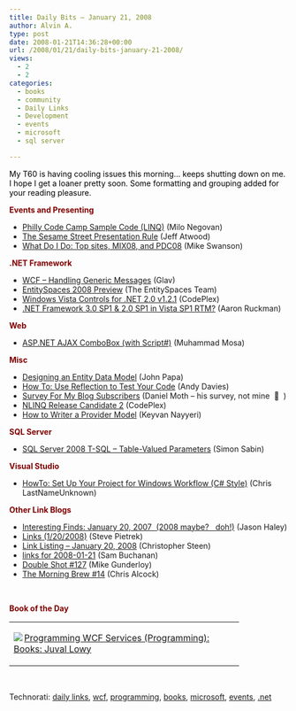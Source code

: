 ```yaml
---
title: Daily Bits – January 21, 2008
author: Alvin A.
type: post
date: 2008-01-21T14:36:28+00:00
url: /2008/01/21/daily-bits-january-21-2008/
views:
  - 2
  - 2
categories:
  - books
  - community
  - Daily Links
  - Development
  - events
  - microsoft
  - sql server

---
```

<font color="#000000">My T60 is having cooling issues this morning&#8230; keeps shutting down on me. I hope I get a loaner pretty soon. Some formatting and grouping added for your reading pleasure.</font>

**<font color="#800000">Events and Presenting</font>**

  * <a href="http://aspnetresources.com/blog/philly_code_camp_2008_1_samples.aspx" target="_blank">Philly Code Camp Sample Code (LINQ)</a> (Milo Negovan)
  * <a href="http://www.codinghorror.com/blog/archives/001040.html" target="_blank">The Sesame Street Presentation Rule</a> (Jeff Atwood)
  * <a href="http://blogs.msdn.com/mswanson/archive/2008/01/20/what-do-i-do-top-sites-mix08-and-pdc08.aspx" target="_blank">What Do I Do: Top sites, MIX08, and PDC08</a> (Mike Swanson)

**<font color="#800000">.NET Framework</font>**

  * <a href="http://weblogs.asp.net/pglavich/archive/2008/01/19/wcf-handling-generic-messages.aspx" target="_blank">WCF &#8211; Handling Generic Messages</a> (Glav)
  * <a href="http://www.entityspaces.net/blog/2008/01/19/EntitySpaces2008Preview.aspx" target="_blank">EntitySpaces 2008 Preview</a> (The EntitySpaces Team)
  * <a href="http://www.codeplex.com/vistacontrols/Release/ProjectReleases.aspx?ReleaseId=10036" target="_blank">Windows Vista Controls for .NET 2.0 v1.2.1</a> (CodePlex)
  * <a href="http://blogs.msdn.com/aaronru/archive/2008/01/20/net-framework-3-0-sp1-2-0-sp1-on-vista-rtm.aspx" target="_blank">.NET Framework 3.0 SP1 & 2.0 SP1 in Vista SP1 RTM?</a> (Aaron Ruckman)

**<font color="#800000">Web</font>**

  * <a href="http://mosessaur.blogspot.com/2008/01/aspnet-ajax-combobox.html" target="_blank">ASP.NET AJAX ComboBox (with Script#)</a> (Muhammad Mosa)

**<font color="#800000">Misc</font>**

  * <a href="http://codebetter.com/blogs/john.papa/archive/2008/01/20/designing-an-entity-data-model.aspx" target="_blank">Designing an Entity Data Model</a> (John Papa)
  * <a href="http://www.codeproject.com/KB/vb/ReflectionTesting.aspx" target="_blank">How To: Use Reflection to Test Your Code</a> (Andy Davies)
  * <a href="http://www.danielmoth.com/Blog/2008/01/survey-for-my-blog-subscribers.html" target="_blank">Survey For My Blog Subscribers</a> (Daniel Moth &#8211; his survey, not mine&nbsp; 🙂&nbsp; )
  * <a href="http://www.codeplex.com/nlinq/Release/ProjectReleases.aspx?ReleaseId=10047" target="_blank">NLINQ Release Candidate 2</a> (CodePlex)
  * <a href="http://nayyeri.net/blog/how-to-write-a-provider-model/" target="_blank">How to Writer a Provider Model</a> (Keyvan Nayyeri)

**<font color="#800000">SQL Server</font>**

  * <a href="http://sqlblogcasts.com/blogs/simons/archive/2008/01/19/SQL-Server-2008-TSQL---Table-Valued-Parameters.aspx" target="_blank">SQL Server 2008 T-SQL &#8211; Table-Valued Parameters</a> (Simon Sabin)

**<font color="#800000">Visual Studio</font>**

  * <a href="http://geekswithblogs.net/SoftwareDoneRight/archive/2008/01/19/howto-set-up-your-project-for-windows-workflow-c-style.aspx" target="_blank">HowTo: Set Up Your Project for Windows Workflow (C# Style)</a> (Chris LastNameUnknown)

**<font color="#800000">Other Link Blogs</font>**

  * <a href="http://jasonhaley.com/blog/archive/2008/01/20/141083.aspx" target="_blank">Interesting Finds: January 20, 2007&nbsp; (2008 maybe?&nbsp;&nbsp; doh!)</a> (Jason Haley)
  * <a href="http://spietrek.blogspot.com/2008/01/links-1202008.html" target="_blank">Links (1/20/2008)</a> (Steve Pietrek)
  * <a href="http://dotnetjunkies.com/WebLog/csteen/archive/2008/01/21/423154.aspx" target="_blank">Link Listing &#8211; January 20, 2008</a> (Christopher Steen)
  * <a href="http://afongen.com/blog/2008/01/20/links-for-2008-01-21/" target="_blank">links for 2008-01-21</a> (Sam Buchanan)
  * <a href="http://afreshcup.com/?p=773" target="_blank">Double Shot #127</a> (Mike Gunderloy)
  * <a href="http://blog.cwa.me.uk/2008/01/21/the-morning-brew-14/" target="_blank">The Morning Brew #14</a> (Chris Alcock)

&nbsp;

**<font color="#800000">Book of the Day</font>**

<div class="wlWriterSmartContent" id="scid:7dc1bd33-94bd-46fd-a20b-0131235bcd47:da9716bb-f531-4825-9519-6671d147739c" style="padding-right: 0px; display: inline; padding-left: 0px; float: none; padding-bottom: 0px; margin: 0px; padding-top: 0px">
  <table cellspacing="0" cellpadding="2" width="400" border="0" unselectable="on">
    <tr>
      <td valign="top" width="400">
        <p>
          <a title="Programming WCF Services (Programming): Books: Juval Lowy" href="http://www.amazon.com/exec/obidos/ASIN/0596526997/alvinashcraft-20"><img data-recalc-dims="1" decoding="async" src="https://i0.wp.com/images.amazon.com/images/P/0596526997.01.MZZZZZZZ.jpg?w=660" border="0" align="left" style="float:left" />Programming WCF Services (Programming): Books: Juval Lowy</a>
        </p>
      </td>
    </tr>
  </table>
</div>

&nbsp;

<div class="wlWriterSmartContent" id="scid:C16BAC14-9A3D-4c50-9394-FBFEF7A93539:ed884e09-f690-4486-a505-5582909c9e92" style="padding-right: 0px; display: inline; padding-left: 0px; padding-bottom: 0px; margin: 0px; padding-top: 0px">
  <!--dotnetkickit-->
</div>

<div class="wlWriterSmartContent" id="scid:d7bf807d-7bb0-458a-811f-90c51817d5c2:d55cd4e9-c663-4881-ab91-95c4a578bdbb" style="padding-right: 0px; display: inline; padding-left: 0px; padding-bottom: 0px; margin: 0px; padding-top: 0px">
  <p>
    <span class="TagSite">Technorati:</span> <a href="http://technorati.com/tag/daily+links" rel="tag" class="tag">daily links</a>, <a href="http://technorati.com/tag/wcf" rel="tag" class="tag">wcf</a>, <a href="http://technorati.com/tag/programming" rel="tag" class="tag">programming</a>, <a href="http://technorati.com/tag/books" rel="tag" class="tag">books</a>, <a href="http://technorati.com/tag/microsoft" rel="tag" class="tag">microsoft</a>, <a href="http://technorati.com/tag/events" rel="tag" class="tag">events</a>, <a href="http://technorati.com/tag/.net" rel="tag" class="tag">.net</a><br /><!-- StartInsertedTags: daily links, wcf, programming, books, microsoft, events, .net :EndInsertedTags -->
  </p>
</div>